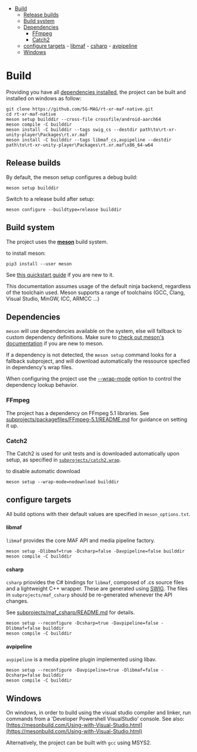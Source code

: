 <!-- TOC -->

- [Build](#build)
    - [Release builds](#release-builds)
    - [Build system](#build-system)
    - [Dependencies](#dependencies)
        - [FFmpeg](#ffmpeg)
        - [Catch2](#catch2)
    - [configure targets](#configure-targets)
            - [libmaf](#libmaf)
            - [csharp](#csharp)
            - [avpipeline](#avpipeline)
    - [Windows](#windows)

<!-- /TOC -->

# Build

Providing you have all [dependencies installed](#Dependencies), the project can be built and installed on windows as follow:

```
git clone https://github.com/5G-MAG/rt-xr-maf-native.git
cd rt-xr-maf-native
meson setup builddir --cross-file crossfile/android-aarch64
meson compile -C builddir
meson install -C builddir --tags swig_cs --destdir path\to\rt-xr-unity-player\Packages\rt.xr.maf
meson install -C builddir --tags libmaf_cs,avpipeline --destdir path\to\rt-xr-unity-player\Packages\rt.xr.maf\x86_64-w64
```

## Release builds

By default, the meson setup configures a debug build:
```
meson setup builddir
```

Switch to a release build after setup:
```
meson configure --buildtype=release builddir
```


## Build system

The project uses the [**meson**](https://mesonbuild.com/Getting-meson.html#dependencies) build system. 

to install meson:
```
pip3 install --user meson
```

See [this quickstart guide](https://mesonbuild.com/Quick-guide.html#compiling-a-meson-project) if you are new to it. 

This documentation assumes usage of the default ninja backend, regardless of the toolchain used.
Meson supports a range of toolchains (GCC, Clang, Visual Studio, MinGW, ICC, ARMCC ...)

## Dependencies

`meson` will use dependencies available on the system, else will fallback to custom dependency definitions. Make sure to [check out meson's documentation](https://mesonbuild.com/Dependencies.html#declaring-your-own) if you are new to meson.

If a dependency is not detected, the `meson setup` command looks for a fallback subproject, and will download automatically the ressource specfied in dependency's wrap files.

When configuring the project use the [--wrap-mode](https://mesonbuild.com/Subprojects.html#commandline-options) option to control the dependency lookup behavior.


### FFmpeg

The project has a dependency on FFmpeg 5.1 libraries.
See [subprojects/packagefiles/FFmpeg-5.1/README.md](subprojects/packagefiles/FFmpeg-5.1/README.md) for guidance on setting it up.

### Catch2

The Catch2 is used for unit tests and is downloaded automatically upon setup, as specified in [`subprojects/catch2.wrap`](subprojects/catch2.wrap).

to disable automatic download 
```
meson setup --wrap-mode=nodownload builddir
```



## configure targets

All build options with their default values are specified in `meson_options.txt`.

#### libmaf

`libmaf` provides the core MAF API and media pipeline factory.
```
meson setup -Dlibmaf=true -Dcsharp=false -Davpipeline=false builddir
meson compile -C builddir
```

#### csharp

`csharp` priovides the C# bindings for `libmaf`, composed of .cs source files and a lightweight C++ wrapper. These are generated using [SWIG](https://swig.org/). The files in `subprojects/maf_csharp` should be re-generated whenever the API changes.

See [subprojects/maf_csharp/README.md](subprojects/maf_csharp/README.md) for details.

```
meson setup --reconfigure -Dcsharp=true -Davpipeline=false -Dlibmaf=false builddir
meson compile -C builddir
```

#### avpipeline

`avpipeline` is a media pipeline plugin implemented using libav.

```
meson setup --reconfigure -Davpipeline=true -Dlibmaf=false -Dcsharp=false builddir
meson compile -C builddir
```


## Windows 

On windows, in order to build using the visual studio compiler and linker, run commands from a 'Developer Powershell VisualStudio' console.
See also: [https://mesonbuild.com/Using-with-Visual-Studio.html](https://mesonbuild.com/Using-with-Visual-Studio.html)

Alternatively, the project can be built with `gcc` using MSYS2.
